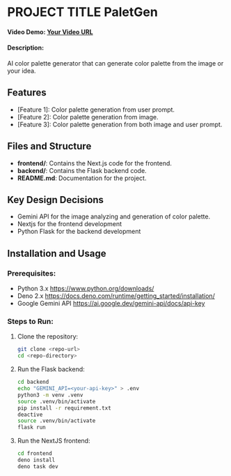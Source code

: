 # PROJECT TITLE PaletGen

#### Video Demo: [Your Video URL](<URL HERE>)

#### Description:

AI color palette generator that can generate color palette from the image or your idea.

## Features

- [Feature 1]: Color palette generation from user prompt.
- [Feature 2]: Color palette generation from image.
- [Feature 3]: Color palette generation from both image and user prompt.

## Files and Structure

- **frontend/**: Contains the Next.js code for the frontend.
- **backend/**: Contains the Flask backend code.
- **README.md**: Documentation for the project.

## Key Design Decisions

- Gemini API for the image analyzing and generation of color palette.
- Nextjs for the frontend development
- Python Flask for the backend development

## Installation and Usage

### Prerequisites:

- Python 3.x <https://www.python.org/downloads/>
- Deno 2.x <https://docs.deno.com/runtime/getting_started/installation/>
- Google Gemini API <https://ai.google.dev/gemini-api/docs/api-key>

### Steps to Run:

1. Clone the repository:
   ```bash
   git clone <repo-url>
   cd <repo-directory>
   ```
2. Run the Flask backend:
   ```bash
   cd backend
   echo "GEMINI_API=<your-api-key>" > .env
   python3 -m venv .venv
   source .venv/bin/activate
   pip install -r requirement.txt
   deactive
   source .venv/bin/activate
   flask run
   ```
3. Run the NextJS frontend:
   ```bash
   cd frontend
   deno install
   deno task dev
   ```
